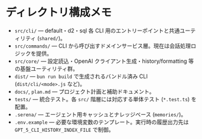 # ディレクトリ構成メモ
- `src/cli/` — default・d2・sql 各 CLI 用のエントリーポイントと共通ユーティリティ (`shared/`)。
- `src/commands/` — CLI から呼び出すドメインサービス層。現在は会話処理ロジックを提供。
- `src/core/` — 設定読込・OpenAI クライアント生成・history/formatting 等の基盤ユーティリティ群。
- `dist/` — `bun run build` で生成されるバンドル済み CLI (`dist/cli/<mode>.js` など)。
- `docs/`, `plan.md` — プロジェクト計画と補助ドキュメント。
- `tests/` — 統合テスト。各 `src/` 階層には対応する単体テスト (`*.test.ts`) を配置。
- `.serena/` — エージェント用キャッシュとナレッジベース (`memories/`)。
- `.env.example` — 必要な環境変数のテンプレート。実行時の履歴出力先は `GPT_5_CLI_HISTORY_INDEX_FILE` で制御。

